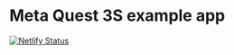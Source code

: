 # Meta Quest 3S example app
[![Netlify Status](https://api.netlify.com/api/v1/badges/c9421daf-6b34-44e9-b4ca-7ef95247005d/deploy-status)](https://app.netlify.com/projects/chic-bienenstitch-cbd691/deploys)